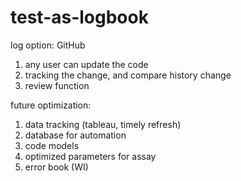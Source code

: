 # test-as-logbook
log option: GitHub
1. any user can update the code
2. tracking the change, and compare history change
3. review function

future optimization:
1. data tracking (tableau, timely refresh)
2. database for automation
3. code models
4. optimized parameters for assay
5. error book (WI)

